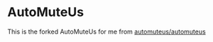 # AutoMuteUs

This is the forked AutoMuteUs for me from [automuteus/automuteus](https://github.com/automuteus/automuteus)
